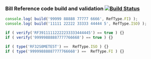 ### Bill Reference code build and validation [![Build Status](https://travis-ci.org/mharj/creditor-reference.svg?branch=master)](https://travis-ci.org/mharj/creditor-reference)

```javascript
console.log( build('99999 88888 77777 6666', RefType.FI) );
console.log( build('11111 22222 33333 44444 5', RefType.ISO) );

if ( verify('RF39111112222233333444445') == true ) {}
if ( verify('99999888887777766668') == true ) {}

if ( type('RF32S0METE5T') ==  RefType.ISO ) {}
if ( type('99999888887777766668') ==  RefType.FI ) {}
```
